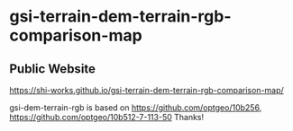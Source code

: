 # gsi-terrain-dem-terrain-rgb-comparison-map
## Public Website
https://shi-works.github.io/gsi-terrain-dem-terrain-rgb-comparison-map/

gsi-dem-terrain-rgb is based on https://github.com/optgeo/10b256, https://github.com/optgeo/10b512-7-113-50 Thanks!
